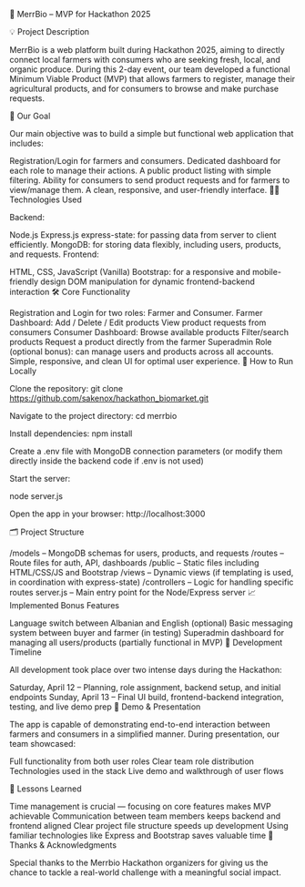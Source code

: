 📘 MerrBio – MVP for Hackathon 2025

💡 Project Description

MerrBio is a web platform built during Hackathon 2025, aiming to directly connect local farmers with consumers who are seeking fresh, local, and organic produce. During this 2-day event, our team developed a functional Minimum Viable Product (MVP) that allows farmers to register, manage their agricultural products, and for consumers to browse and make purchase requests.

🎯 Our Goal

Our main objective was to build a simple but functional web application that includes:

Registration/Login for farmers and consumers.
Dedicated dashboard for each role to manage their actions.
A public product listing with simple filtering.
Ability for consumers to send product requests and for farmers to view/manage them.
A clean, responsive, and user-friendly interface.
🧑‍💻 Technologies Used

Backend:

Node.js
Express.js
express-state: for passing data from server to client efficiently.
MongoDB: for storing data flexibly, including users, products, and requests.
Frontend:

HTML, CSS, JavaScript (Vanilla)
Bootstrap: for a responsive and mobile-friendly design
DOM manipulation for dynamic frontend-backend interaction
🛠️ Core Functionality

Registration and Login for two roles: Farmer and Consumer.
Farmer Dashboard:
Add / Delete / Edit products
View product requests from consumers
Consumer Dashboard:
Browse available products
Filter/search products
Request a product directly from the farmer
Superadmin Role (optional bonus): can manage users and products across all accounts.
Simple, responsive, and clean UI for optimal user experience.
🧪 How to Run Locally

Clone the repository:
git clone https://github.com/sakenox/hackathon_biomarket.git

Navigate to the project directory:
cd merrbio

Install dependencies:
npm install

Create a .env file with MongoDB connection parameters (or modify them directly inside the backend code if .env is not used)

Start the server:

node server.js

Open the app in your browser:
http://localhost:3000

🗂️ Project Structure

/models – MongoDB schemas for users, products, and requests
/routes – Route files for auth, API, dashboards
/public – Static files including HTML/CSS/JS and Bootstrap
/views – Dynamic views (if templating is used, in coordination with express-state)
/controllers – Logic for handling specific routes
server.js – Main entry point for the Node/Express server
📈 Implemented Bonus Features

Language switch between Albanian and English (optional)
Basic messaging system between buyer and farmer (in testing)
Superadmin dashboard for managing all users/products (partially functional in MVP)
📆 Development Timeline

All development took place over two intense days during the Hackathon:

Saturday, April 12 – Planning, role assignment, backend setup, and initial endpoints
Sunday, April 13 – Final UI build, frontend-backend integration, testing, and live demo prep
🎥 Demo & Presentation

The app is capable of demonstrating end-to-end interaction between farmers and consumers in a simplified manner. During presentation, our team showcased:

Full functionality from both user roles
Clear team role distribution
Technologies used in the stack
Live demo and walkthrough of user flows

📌 Lessons Learned

Time management is crucial — focusing on core features makes MVP achievable
Communication between team members keeps backend and frontend aligned
Clear project file structure speeds up development
Using familiar technologies like Express and Bootstrap saves valuable time
🤝 Thanks & Acknowledgments

Special thanks to the Merrbio Hackathon organizers for giving us the chance to tackle a real-world challenge with a meaningful social impact.


